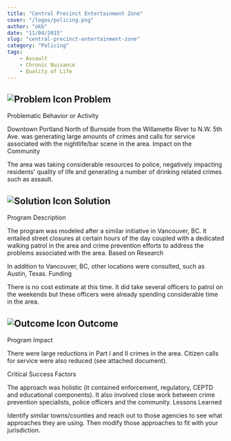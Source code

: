 ```yaml
---
title: "Central Precinct Entertainment Zone"
cover: "/logos/policing.png"
author: "okb"
date: "11/04/2015"
slug: "central-precinct-entertainment-zone"
category: "Policing"
tags:
    - Assault
    - Chronic Nuisance
    - Quality of Life 
---
```



## ![Problem Icon](https://github.com/google/material-design-icons/raw/master/alert/1x_web/ic_error_outline_black_48dp.png "Problem") Problem
Problematic Behavior or Activity

Downtown Portland North of Burnside from the Willamette River to N.W. 5th Ave. was generating large amounts of crimes and calls for service associated with the nightlife/bar scene in the area.
Impact on the Community

The area was taking considerable resources to police, negatively impacting residents' quality of life and generating a number of drinking related crimes such as assault.
## ![Solution Icon](https://github.com/google/material-design-icons/raw/master/action/1x_web/ic_lightbulb_outline_black_48dp.png "Solution") Solution
Program Description

The program was modeled after a similar initiative in Vancouver, BC. It entailed street closures at certain hours of the day coupled with a dedicated walking patrol in the area and crime prevention efforts to address the problems associated with the area.
Based on Research

In addition to Vancouver, BC, other locations were consulted, such as Austin, Texas.
Funding

There is no cost estimate at this time. It did take several officers to patrol on the weekends but these officers were already spending considerable time in the area.
## ![Outcome Icon](https://github.com/google/material-design-icons/raw/master/action/1x_web/ic_view_list_black_48dp.png "Outcome") Outcome
Program Impact

There were large reductions in Part I and II crimes in the area. Citizen calls for service were also reduced (see attached document).

Critical Success Factors

The approach was holistic (it contained enforcement, regulatory, CEPTD and educational components). It also involved close work between crime prevention specialists, police officers and the community.
Lessons Learned

Identify similar towns/counties and reach out to those agencies to see what approaches they are using. Then modify those approaches to fit with your jurisdiction.